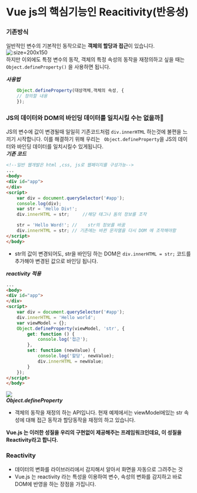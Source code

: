 # Vue js의 핵심기능인 Reacitivity(반응성)

### 기존방식
일반적인 변수의 기본적인 동작으로는 **객체의 할당과 접근**이 있습니다. <br>
![](/img/reactivity-1.png ':size=200x150')<br>
하지만 이외에도 특정 변수의 동작, 객체의 특정 속성의 동작을 재정의하고 싶을 때는  `Object.defineProperty()` 을 사용하면 됩니다.

***사용법***
```javascript
    Object.defineProperty(대상객체,객체의 속성, {
    // 정의할 내용
    });
```

### JS의 데이터와 DOM의 바인딩 데이터를 일치시킬 수는 없을까🤔
JS의 변수에 값이 변경될때 일일히 기존코드처럼 `div.innerHTML` 하는것에 불편을 느끼기 시작합니다.
이를 해결하기 위해 우리는 ` Object.defineProperty`을 JS의 데이터와 바인딩 데이터를 일치시킬수 있게됩니다.<br>
***기존 코드***
```html
<!--일반 웹개발은 html ,css, js로 웹페이지를 구성가능-->
...
<body>
<div id="app">
</div>
<script>
    var div = document.querySelector('#app');
    console.log(div);
    var str = 'Hello Div!';
    div.innerHTML = str;     //해당 태그나 돔의 정보를 조작

    str = 'Hello Word!'; //    str의 정보를 바꿈
    div.innerHTML = str; // 기존에는 바뀐 문자열을 다시 DOM 에 조작해야함
</script>
</body>
```
- str의 값이 변경되어도, str을 바인딩 하는 DOM은 `div.innerHTML = str;` 코드를 추가해야 변경된 값으로 바인딩 됩니다.

***reactivity 적용***
```html
...
<body>
<div id="app">
</div>
<script>
    var div = document.querySelector('#app');
    div.innerHTML = 'Hello world';
    var viewModel = {};
    Object.defineProperty(viewModel, 'str', {
        get: function () {
            console.log('접근');
        },
        set: function (newValue) {
            console.log('할당', newValue);
            div.innerHTML = newValue;
        }
    });
</script>
</body>
```
![](/img/reactivity-2.gif)<br>
***Object.defineProperty***
- 객체의 동작을 재정의 하는 API입니다. 현재 예제에서는 viewModel에있는 str 속성에 대해 접근 동작과 할당동작을 재정의 하고 있습니다. 

**Vue.js 는 이러한 성질을 우리의 구현없이 제공해주는 프레임워크인데요, 이 성질을 Reactivity라고 합니다.**

### Reactivity 
- 데이터의 변화를 라이브러리에서 감지해서 알아서 화면을 자동으로 그려주는 것
- Vue.js 는 reactivity 라는 특성을 이용하여 변수, 속성의 변화를 감지하고 바로 DOM에 반영을 하는 장점을 가집니다.